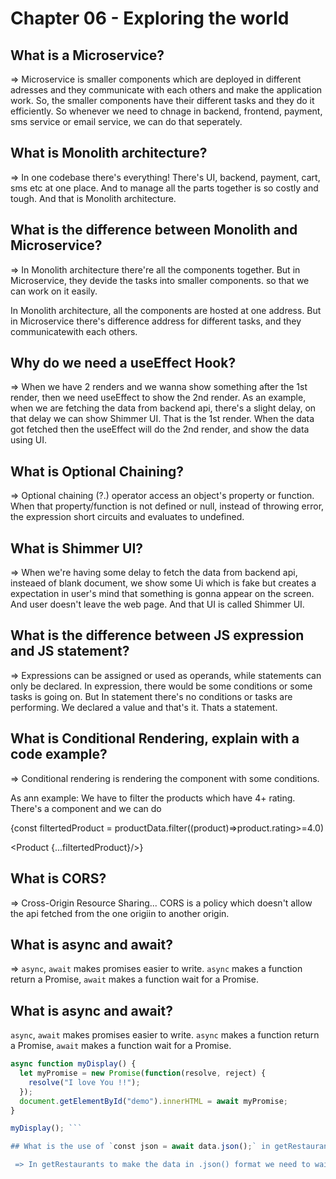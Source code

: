 # Chapter 06 - Exploring the world

## What is a Microservice?

 => Microservice is smaller components which are deployed in different adresses and they communicate with each others and make the application work. So, the smaller components have their different tasks and they do it efficiently. So whenever we need to chnage in backend, frontend, payment, sms service or email service, we can do that seperately.

## What is Monolith architecture?

 => In one codebase there's everything! There's UI, backend, payment, cart, sms etc at one place. And to manage all the parts together is so costly and tough. And that is Monolith architecture.

## What is the difference between Monolith and Microservice?

 => In Monolith architecture there're all the components together. But in Microservice, they devide the tasks into smaller components. so that we can work on it easily.

 In Monolith architecture, all the components are hosted at one address. But in Microservice there's difference address for different tasks, and they communicatewith each others.

## Why do we need a useEffect Hook?

 => When we have 2 renders and we wanna show something after the 1st render, then we need useEffect to show the 2nd render. As an example, when we are fetching the data from backend api, there's a slight delay, on that delay we can show Shimmer UI. That is the 1st render. When the data got fetched then the useEffect will do the 2nd render, and show the data using UI.

## What is Optional Chaining?

 => Optional chaining (?.) operator access an object's property or function. When that property/function is not defined or null, instead of throwing error, the expression short circuits and evaluates to undefined.

## What is Shimmer UI?

 => When we're having some delay to fetch the data from backend api, insteaed of blank document, we show some Ui which is fake but creates a expectation in user's mind that something is gonna appear on the screen. And user doesn't leave the web page. And that UI is called Shimmer UI.

## What is the difference between JS expression and JS statement?

 => Expressions can be assigned or used as operands, while statements can only be declared. In expression, there would be some conditions or some tasks is going on. But In statement there's no conditions or tasks are performing. We declared a value and that's it. Thats a statement.

## What is Conditional Rendering, explain with a code example?

 => Conditional rendering is rendering the component with some conditions.

 As ann example: We have to filter the products which have 4+ rating. There's a <Product/> component and we can do

 {const filtertedProduct = productData.filter((product)=>product.rating>=4.0)

 <Product {...filtertedProduct}/>}

## What is CORS?

 => Cross-Origin Resource Sharing... CORS is a policy which doesn't allow the api fetched from the one origiin to another origin.

## What is async and await?

=> `async`, `await` makes promises easier to write. `async` makes a function return a Promise, `await` makes a function wait for a Promise.

## What is async and await?

`async`, `await` makes promises easier to write. `async` makes a function return a Promise, `await` makes a function wait for a Promise.

```javascript
async function myDisplay() {
  let myPromise = new Promise(function(resolve, reject) {
    resolve("I love You !!");
  });
  document.getElementById("demo").innerHTML = await myPromise;
}

myDisplay(); ```

## What is the use of `const json = await data.json();` in getRestaurants()?

 => In getRestaurants to make the data in .json() format we need to wait to come the data first. If we did not use await, it'll throw an error beacause, the data hasn't come and the .json() will try to make the data in json format. But the data is empty. 

